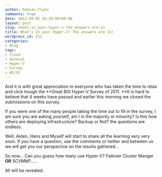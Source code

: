 ```yaml
---
author: Damian.Flynn
comments: true
date: 2011-09-05 16:29:00+00:00
layout: post
slug: whats-in-your-hyper-v-the-answers-are-in
title: What’s In your Hyper-V? The answers are In!
wordpress_id: 211
categories:
- Blog
tags:
- Cloud
- General
- Hyper-V
- Survey
- WS/SC
---
```


And it is with great appreciation to everyone who has taken the time to relax and click trough the **Great BIG Hyper-V Survey of 2011. **It is hard to believe that 4 weeks have passed and earlier this morning we closed the submissions on this survey.

If you were one of the many people taking the time out to fill in the survey, I am sure you are asking yourself, am I in the majority or minority? Is this how others are deploying infrastructure? Backup or Not? the questions are endless.

Well, Aiden, Hans and Myself will start to share all the learning very very soon. If you have a question, use the comments or twitter and between us we will get you our perspective on the results gathered…

So now… Can you guess how many use Hyper-V? Failover Cluster Manger **OR** SCVMM?…..

All will be revealed.
